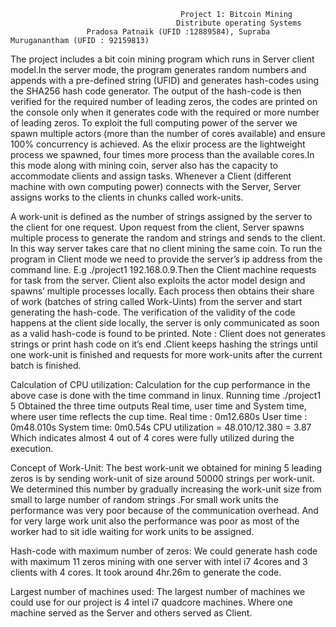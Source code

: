                                           Project 1: Bitcoin Mining
                                         Distribute operating Systems
                     Pradosa Patnaik (UFID :12889584), Supraba Muruganantham (UFID : 92159813)

The project includes a bit coin mining program which runs in Server client model.In the server mode, the program generates random numbers and appends with a pre-defined string (UFID) and generates hash-codes using the SHA256 hash code generator. The output of the hash-code is then verified for the required number of leading zeros, the codes are printed on the console only when it generates code with the required or more number of leading zeros. To exploit the full computing power of the server we spawn multiple actors (more than the number of cores available) and ensure 100% concurrency is achieved. As the elixir process are the lightweight process we spawned, four times more process than the available cores.In this mode along with mining coin, server also has the capacity to accommodate clients and assign tasks. Whenever a Client (different machine with own computing power) connects with the Server, Server assigns works to the clients in chunks called work-units.

A work-unit is defined as the number of strings assigned by the server to the client for one request. Upon request from the client, Server spawns multiple process to generate the random and strings and sends to the client. In this way server takes care that no client mining the same coin. To run the program in Client mode we need to provide the server’s ip address from the command line. E.g ./project1 192.168.0.9.Then the Client machine requests for task from the server. Client also exploits the actor model design and spawns’ multiple processes locally. Each process then obtains their share of work (batches of string called Work-Uints) from the server and start generating the hash-code. The verification of the validity of the code happens at the client side locally, the server is only communicated as soon as a valid hash-code is found to be printed. Note : Client does not generates strings or print hash code on it’s end .Client keeps hashing the strings until one work-unit is finished and requests for more work-units after the current batch is finished.

Calculation of CPU utilization: Calculation for the cup performance in the above case is done with the time command in linux. Running time ./project1 5 Obtained the three time outputs Real time, user time and System time, where user time reflects the cup time. Real time : 0m12.680s User time : 0m48.010s System time: 0m0.54s CPU utilization = 48.010/12.380 = 3.87 Which indicates almost 4 out of 4 cores were fully utilized during the execution.

Concept of Work-Unit: The best work-unit we obtained for mining 5 leading zeros is by sending work-unit of size around 50000 strings per work-unit. We determined this number by gradually increasing the work-unit size from small to large number of random strings .For small work units the performance was very poor because of the communication overhead. And for very large work unit also the performance was poor as most of the worker had to sit idle waiting for work units to be assigned.

Hash-code with maximum number of zeros: We could generate hash code with maximum 11 zeros mining with one server with intel i7 4cores and 3 clients with 4 cores. It took around 4hr.26m to generate the code.

Largest number of machines used: The largest number of machines we could use for our project is 4 intel i7 quadcore machines. Where one machine served as the Server and others served as Client.
